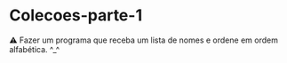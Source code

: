 # Colecoes-parte-1
⚠️ Fazer um programa que receba um lista de nomes e ordene em ordem alfabética. ^_^

